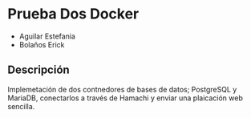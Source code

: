 # Prueba Dos Docker

- Aguilar Estefania
- Bolaños Erick
## Descripción
Implemetación de dos contnedores de bases de datos; PostgreSQL y MariaDB, conectarlos a través de Hamachi y enviar una plaicación web sencilla.

